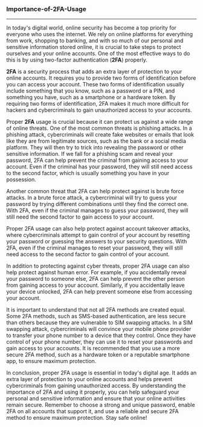 ### Importance-of-2FA-Usage
-----------------------------------------------------

In today's digital world, online security has become a top priority for everyone who uses the internet. We rely on online platforms for everything from work, shopping to banking, and with so much of our personal and sensitive information stored online, it is crucial to take steps to protect ourselves and your online accounts. One of the most effective ways to do this is by using two-factor authentication (**2FA**) properly.

**2FA** is a security process that adds an extra layer of protection to your online accounts. It requires you to provide two forms of identification before you can access your account. These two forms of identification usually include something that you know, such as a password or a PIN, and something you have, such as a smartphone or a hardware token. By requiring two forms of identification, 2FA makes it much more difficult for hackers and cybercriminals to gain unauthorized access to your accounts.

Proper **2FA** usage is crucial because it can protect us against a wide range of online threats. One of the most common threats is phishing attacks. In a phishing attack, cybercriminals will create fake websites or emails that look like they are from legitimate sources, such as the bank or a social media platform. They will then try to trick  into revealing the password or other sensitive information. If we fall for a phishing scam and reveal your password, 2FA can help prevent the criminal from gaining access to your account. Even if the criminal has your password, they will still need access to the second factor, which is usually something you have in your possession.

Another common threat that 2FA can help protect against is brute force attacks. In a brute force attack, a cybercriminal will try to guess your password by trying different combinations until they find the correct one. With 2FA, even if the criminal manages to guess your password, they will still need the second factor to gain access to your account.

Proper 2FA usage can also help protect against account takeover attacks, where cybercriminals attempt to gain control of your account by resetting your password or guessing the answers to your security questions. With 2FA, even if the criminal manages to reset your password, they will still need access to the second factor to gain control of your account.

In addition to protecting against cyber threats, proper 2FA usage can also help protect against human error. For example, if you accidentally reveal your password to someone else, 2FA can help prevent the other person from gaining access to your account. Similarly, if you accidentally leave your device unlocked, 2FA can help prevent someone else from accessing your account.

It is important to understand that not all 2FA methods are created equal. Some 2FA methods, such as SMS-based authentication, are less secure than others because they are vulnerable to SIM swapping attacks. In a SIM swapping attack, cybercriminals will convince your mobile phone provider to transfer your phone number to a device that they control. Once they have control of your phone number, they can use it to reset your passwords and gain access to your accounts. It is recommended that you use a more secure 2FA method, such as a hardware token or a reputable smartphone app, to ensure maximum protection.

In conclusion, proper 2FA usage is essential in today's digital age. It adds an extra layer of protection to your online accounts and helps prevent cybercriminals from gaining unauthorized access. By understanding the importance of 2FA and using it properly, you can help safeguard your personal and sensitive information and ensure that your online activities remain secure. Remember to choose a strong and unique password, enable 2FA on all accounts that support it, and use a reliable and secure 2FA method to ensure maximum protection. Stay safe online!
